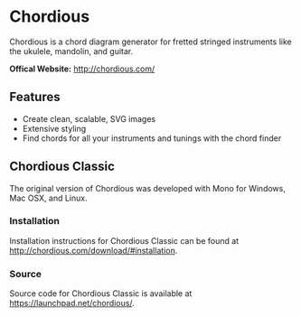 # Chordious #

Chordious is a chord diagram generator for fretted stringed instruments like the ukulele, mandolin, and guitar.

**Offical Website:** http://chordious.com/

## Features ##

* Create clean, scalable, SVG images
* Extensive styling
* Find chords for all your instruments and tunings with the chord finder

## Chordious Classic ##

The original version of Chordious was developed with Mono for Windows, Mac OSX, and Linux.

### Installation ###

Installation instructions for Chordious Classic can be found at http://chordious.com/download/#installation.

### Source ###

Source code for Chordious Classic is available at https://launchpad.net/chordious/.
